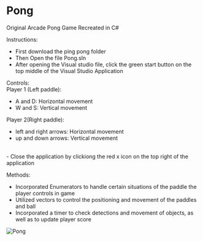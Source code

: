 # Pong
Original Arcade Pong Game Recreated in C#

Instructions:
- First download the ping pong folder
- Then Open the file Pong.sln
- After opening the Visual studio file, click the green start button on the top middle of the Visual Studio Application

Controls: <br />
Player 1 (Left paddle): 
- A and D: Horizontal movement
- W and S: Vertical movement

Player 2(Right paddle):
- left and right arrows: Horizontal movement
- up and down arrows: Vertical movement
<br />
- Close the application by clickiong the red x icon on the top right of the application

Methods: 
- Incorporated Enumerators to handle certain situations of the paddle the player controls in game
- Utilized vectors to control the positioning and movement of the paddles and ball
- Incorporated a timer to check detections and movement of objects, as well as to update player score

![Pong](https://user-images.githubusercontent.com/69814148/105612977-88b0eb80-5d8d-11eb-95c4-5628ac23f813.png)
